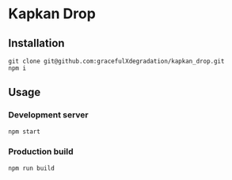 # Kapkan Drop

## Installation

```
git clone git@github.com:gracefulXdegradation/kapkan_drop.git
npm i
```

## Usage

### Development server

```bash
npm start
```

### Production build

```bash
npm run build
```
